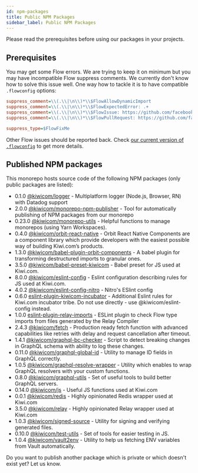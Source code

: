 ```yaml
---
id: npm-packages
title: Public NPM Packages
sidebar_label: Public NPM Packages
---
```


Please read the prerequisites before using our packages in your projects.

## Prerequisites

You may get some Flow errors. We are trying to keep it on minimum but you may have incompatible Flow suppress comments. We currently don't know how to solve this issue well. One way how to tackle it is to have compatible `.flowconfig` options:

```ini
suppress_comment=\\(.\\|\n\\)*\\$FlowAllowDynamicImport
suppress_comment=\\(.\\|\n\\)*\\$FlowExpectedError: .+
suppress_comment=\\(.\\|\n\\)*\\$FlowIssue: https://github.com/facebook/flow/issues/[0-9]+
suppress_comment=\\(.\\|\n\\)*\\$FlowPullRequest: https://github.com/facebook/flow/pull/[0-9]+

suppress_type=$FlowFixMe
```

Other Flow issues should be reported back. Check [our current version of `.flowconfig`](https://gitlab.skypicker.com/incubator/universe/blob/master/.flowconfig) to get more details.

## Published NPM packages

This monorepo hosts source code of the following NPM packages (only public packages are listed):

<!-- AUTOMATOR:UPDATE_DOCS -->

- 0.1.0 [@kiwicom/logger](https://gitlab.skypicker.com/incubator/universe/tree/master/src/core/logger) - Multiplatform logger (Node.js, Browser, RN) with Datadog support
- 2.0.0 [@kiwicom/monorepo-npm-publisher](https://github.com/kiwicom/monorepo-npm-publisher) - Tool for automatically publishing of NPM packages from our monorepo
- 0.23.0 [@kiwicom/monorepo-utils](https://github.com/kiwicom/monorepo-utils) - Helpful functions to manage monorepos (using Yarn Workspaces).
- 0.4.0 [@kiwicom/orbit-react-native](https://gitlab.skypicker.com/incubator/universe/tree/master/src/incubator/orbit-react-native) - Orbit React Native Components are a component library which provide developers with the easiest possible way of building Kiwi.com’s products.
- 1.3.0 [@kiwicom/babel-plugin-orbit-components](https://github.com/kiwicom/babel-plugin-orbit-components) - A babel plugin for transforming destructured imports to granular ones.
- 3.5.0 [@kiwicom/babel-preset-kiwicom](https://github.com/kiwicom/babel-preset-kiwicom) - Babel preset for JS used at Kiwi.com.
- 8.0.0 [@kiwicom/eslint-config](https://github.com/kiwicom/eslint-config-kiwicom) - Eslint configuration describing rules for JS used at Kiwi.com.
- 4.0.2 [@kiwicom/eslint-config-nitro](https://github.com/kiwicom/eslint-config-nitro) - Nitro's ESlint config
- 0.6.0 [eslint-plugin-kiwicom-incubator](https://gitlab.skypicker.com/incubator/universe/tree/master/src/packages/eslint-plugin-kiwicom-incubator) - Additional Eslint rules for Kiwi.com incubator tribe. Do not use directly - use @kiwicom/eslint-config instead.
- 1.0.0 [eslint-plugin-relay-imports](https://github.com/kiwicom/eslint-plugin-relay-imports) - ESLint plugin to check Flow type imports from files generated by the Relay Compiler
- 2.4.3 [@kiwicom/fetch](https://github.com/kiwicom/fetch) - Production ready fetch function with advanced capabilities like retries with delay and request cancellation after timeout.
- 1.4.1 [@kiwicom/graphql-bc-checker](https://github.com/kiwicom/graphql-bc-checker) - Script to detect breaking changes in GraphQL schema with ability to log these changes.
- 0.11.0 [@kiwicom/graphql-global-id](https://github.com/kiwicom/graphql-global-id) - Utility to manage ID fields in GraphQL correctly.
- 1.0.5 [@kiwicom/graphql-resolve-wrapper](https://github.com/kiwicom/graphql-resolve-wrapper) - Utility which enables to wrap GraphQL resolvers with your custom functions.
- 0.8.0 [@kiwicom/graphql-utils](https://gitlab.skypicker.com/incubator/universe/tree/master/src/packages/graphql-utils) - Set of useful tools to build better GraphQL servers.
- 0.14.0 [@kiwicom/js](https://github.com/kiwicom/js) - Useful JS functions used at Kiwi.com
- 0.0.1 [@kiwicom/redis](https://gitlab.skypicker.com/incubator/universe/tree/master/src/packages/redis) - Highly opinionated Redis wrapper used at Kiwi.com
- 3.5.0 [@kiwicom/relay](https://github.com/kiwicom/relay) - Highly opinionated Relay wrapper used at Kiwi.com
- 1.0.3 [@kiwicom/signed-source](https://gitlab.skypicker.com/incubator/universe/tree/master/src/packages/signed-source) - Utility for signing and verifying generated files.
- 0.10.0 [@kiwicom/test-utils](https://gitlab.skypicker.com/incubator/universe/tree/master/src/packages/test-utils) - Set of tools for easier testing in JS.
- 1.0.4 [@kiwicom/vault2env](https://github.com/kiwicom/vault2env-js) - Utility to help us fetching ENV variables from Vault automatically.

<!-- /AUTOMATOR:UPDATE_DOCS -->

Do you want to publish another package which is private or which doesn't exist yet? Let us know.
